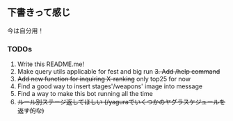 ## 下書きって感じ
今は自分用！

### TODOs
1. Write this README.me!
2. Make query utils applicable for fest and big run
~~3. Add /help command~~
4. ~~Add new function for inquiring X-ranking~~ only top25 for now
5. Find a good way to insert stages'/weapons' image into message
6. Find a way to make this bot running all the time
7. ~~ルール別ステージ返してほしい (/yaguraでいくつかのヤグラスケジュールを返す的な)~~
